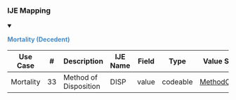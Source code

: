 ### IJE Mapping

<style>
 .context-menu {cursor: context-menu; color: #438bca;}
 .context-menu:hover {opacity: 0.5;}
</style>
<details open>

<summary>

<strong class='context-menu'> Mortality (Decedent) </strong>

</summary>
<table class='grid'>
<thead>
  <tr>
    <th style='text-align: center'><strong>Use Case</strong></th>
    <th><strong>#</strong></th>
    <th><strong>Description</strong></th>
    <th><strong>IJE Name</strong></th>
    <th><strong>Field</strong></th>
    <th><strong>Type</strong></th>
    <th><strong>Value Set/Comments</strong></th>
  </tr>
</thead>
<tbody>
<tr>
  <td style='text-align: center'>Mortality</td>
  <td>33</td>
  <td>Method of Disposition</td>
  <td>DISP</td>
  <td>value</td>
  <td>codeable</td>
  <td><a href='ValueSet-vrdr-method-of-disposition-vs.html'>MethodOfDispositionVS</a></td>
</tr>

</tbody>
</table>

</details>
<p></p>

